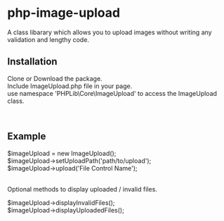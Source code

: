 # php-image-upload
A class libarary which allows you to upload images without writing any validation and lengthy code.
<h2>Installation</h2>
<p>Clone or Download the package.<br/>
Include ImageUpload.php file in your page.<br/>
use namespace 'PHPLib\Core\ImageUpload' to access the ImageUpload class. </p>
<br/><h2>Example</h2>
$imageUpload = new ImageUpload();  <br/>
$imageUpload->setUploadPath('path/to/upload');  <br/>
$imageUpload->upload('File Control Name');  <br/><br/>
<p> Optional methods to display uploaded / invalid files. </p>
$imageUpload->displayInvalidFiles();  <br/>
$imageUpload->displayUploadedFiles();  <br/>
